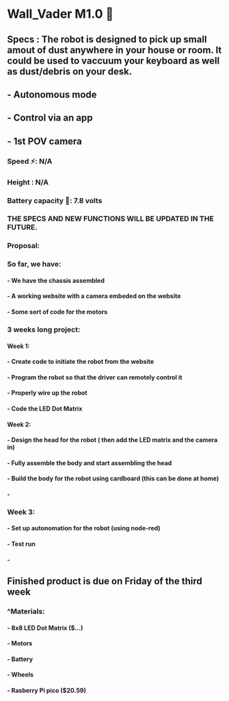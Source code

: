 # Wall_Vader M1.0 🤖
## Specs : The robot is designed to pick up small amout of dust anywhere in your house or room. It could be used to vaccuum your keyboard as well as dust/debris on your desk.
## - Autonomous mode
## - Control via an app 
## - 1st POV camera
### Speed ⚡: N/A
### Height : N/A
### Battery capacity 🔋: 7.8 volts
### THE SPECS AND NEW FUNCTIONS WILL BE UPDATED IN THE FUTURE.
### Proposal:
### So far, we have:
#### - We have the chassis assembled
#### - A working website with a camera embeded on the website 
#### - Some sort of code for the motors
### 3 weeks long project:
#### Week 1:
#### - Create code to initiate the robot from the website
#### - Program the robot so that the driver can remotely control it
#### - Properly wire up the robot
#### - Code the LED Dot Matrix
#### Week 2:
#### - Design the head for the robot ( then add the LED matrix and the camera in)
#### - Fully assemble the body and start assembling the head
#### - Build the body for the robot using cardboard (this can be done at home)
#### - 
### Week 3:
#### - Set up autonomation for the robot (using node-red)
#### - Test run 
#### - 

## Finished product is due on Friday of the third week

### ^Materials: 
#### - 8x8 LED Dot Matrix ($...)
#### - Motors 
#### - Battery
#### - Wheels 
#### - Rasberry Pi pico ($20.59)




